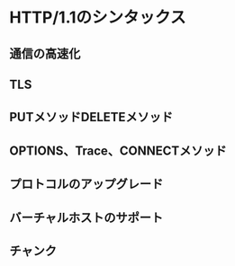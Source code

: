# HTTP/1.1のシンタックス

## 通信の高速化

## TLS

## PUTメソッドDELETEメソッド

## OPTIONS、Trace、CONNECTメソッド

## プロトコルのアップグレード

## バーチャルホストのサポート

## チャンク
